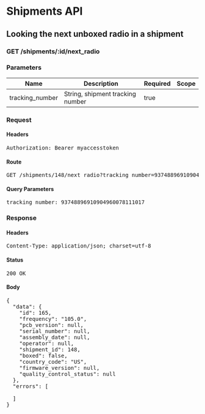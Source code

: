 # Shipments API

## Looking the next unboxed radio in a shipment

### GET /shipments/:id/next_radio

### Parameters

| Name | Description | Required | Scope |
|------|-------------|----------|-------|
| tracking_number | String, shipment tracking number | true |  |

### Request

#### Headers

<pre>Authorization: Bearer myaccesstoken</pre>

#### Route

<pre>GET /shipments/148/next_radio?tracking_number=93748896910904960078111017</pre>

#### Query Parameters

<pre>tracking_number: 93748896910904960078111017</pre>

### Response

#### Headers

<pre>Content-Type: application/json; charset=utf-8</pre>

#### Status

<pre>200 OK</pre>

#### Body

<pre>{
  "data": {
    "id": 165,
    "frequency": "105.0",
    "pcb_version": null,
    "serial_number": null,
    "assembly_date": null,
    "operator": null,
    "shipment_id": 148,
    "boxed": false,
    "country_code": "US",
    "firmware_version": null,
    "quality_control_status": null
  },
  "errors": [

  ]
}</pre>
